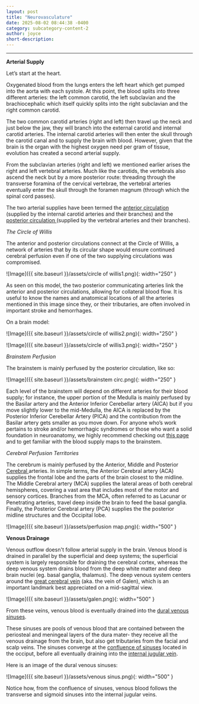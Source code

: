 ```yaml
---
layout: post
title: "Neurovasculature"
date: 2025-08-02 08:44:38 -0400
category: subcategory-content-2
author: joyce
short-description: 
---
```


-----
<b> Arterial Supply </b>

Let’s start at the heart. 

Oxygenated blood from the lungs enters the left heart which get pumped into the aorta with each systole. 
At this point, the blood splits into three different arteries: the left common carotid, the left subclavian and the brachiocephalic which itself quickly splits into the right subclavian and the right common carotid.

The two common carotid arteries (right and left) then travel up the neck and just below the jaw, they will branch into the external carotid and internal carotid arteries. 
The internal carotid arteries will then enter the skull through the carotid canal and to supply the brain with blood.
However, given that the brain is the organ with the highest oxygen need per gram of tissue, evolution has created a second arterial supply.

From the subclavian arteries (right and left) we mentioned earlier arises the right and left vertebral arteries. 
Much like the carotids, the vertebrals also ascend the neck but by a more posterior route: threading through the transverse foramina of the cervical vertebrae, the vertebral arteries eventually enter the skull through the foramen magnum (through which the spinal cord passes).  


The two arterial supplies have been termed the <u> anterior circulation </u> (supplied by the internal carotid arteries and their branches) and the <u> posterior circulation </u> (supplied by the vertebral arteries and their branches).



<i> The Circle of Willis </i>

The anterior and posterior circulations connect at the Circle of Willis, a network of arteries that by its circular shape would ensure continued cerebral perfusion even if one of the two supplying circulations was compromised. 

![Image]({{ site.baseurl }}/assets/circle of willis1.png){: width="250" }

As seen on this model, the two posterior communicating arteries link the anterior and posterior circulations, allowing for collateral blood flow.
It is useful to know the names and anatomical locations of all the arteries mentioned in this image since they, or their tributaries, are often involved in important stroke and hemorrhages. 

On a brain model:

![Image]({{ site.baseurl }}/assets/circle of willis2.png){: width="250" }

![Image]({{ site.baseurl }}/assets/circle of willis3.png){: width="250" }



<i> Brainstem Perfusion </i>

The brainstem is mainly perfused by the posterior circulation, like so:

![Image]({{ site.baseurl }}/assets/brainstem circ.png){: width="250" }

Each level of the brainstem will depend on different arteries for their blood supply; for instance, the upper portion of the Medulla is mainly perfused by the Basilar artery and the Anterior Inferior Cerebellar artery (AICA) but if you move slightly lower to the mid-Medulla, the AICA is replaced by the Posterior Inferior Cerebellar Artery (PICA) and the contribution from the Basilar artery gets smaller as you move down.
For anyone who’s work pertains to stroke and/or hemorrhagic syndromes or those who want a solid foundation in neuroanatomy, we highly recommend checking out <a href="https://radiopaedia.org/cases/brainstem-arterial-territories-diagrams">this page</a> and to get familiar with the blood supply maps to the brainstem.



<i> Cerebral Perfusion Territories </i>

The cerebrum is mainly perfused by the Anterior, Middle and Posterior <u> Cerebral </u> arteries. 
In simple terms, the Anterior Cerebral artery (ACA) supplies the frontal lobe and the parts of the brain closest to the midline. 
The Middle Cerebral artery (MCA) supplies the lateral areas of both cerebral hemispheres, covering a vast area that includes most of the motor and sensory cortices. 
Branches from the MCA, often referred to as Lacunar or Penetrating arteries, travel deep inside the brain to feed the basal ganglia. 
Finally, the Posterior Cerebral artery (PCA) supplies the the posterior midline structures and the Occipital lobe.

![Image]({{ site.baseurl }}/assets/perfusion map.png){: width="500" }


<b> Venous Drainage </b>

Venous outflow doesn't follow arterial supply in the brain. Venous blood is drained in parallel by the superficial and deep systems; the superficial system is largely responsible for draining the cerebral cortex, whereas the deep venous system drains blood from the deep white matter and deep brain nuclei (eg. basal ganglia, thalamus). The deep venous system centers around the <u>great cerebral vein</u> (aka. the vein of Galen), which is an important landmark best appreciated on a mid-sagittal view.

![Image]({{ site.baseurl }}/assets/galen.png){: width="500" }

From these veins, venous blood is eventually drained into the <u>dural venous sinuses</u>. 

These sinuses are pools of venous blood that are contained between the periosteal and meningeal layers of the dura mater- they receive all the venous drainage from the brain, but also get tributaries from the facial and scalp veins. The sinuses converge at the <u>confluence of sinuses</u> located in the occiput, before all eventually draining into the <u>internal jugular vein</u>.

Here is an image of the dural venous sinuses:

![Image]({{ site.baseurl }}/assets/venous sinus.png){: width="500" }

Notice how, from the confluence of sinuses, venous blood follows the transverse and sigmoid sinuses into the internal jugular veins.

